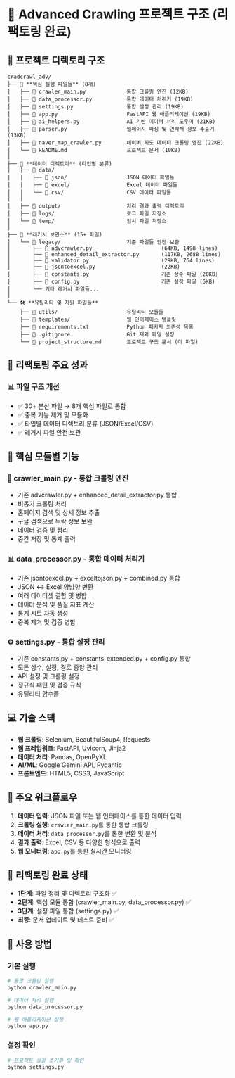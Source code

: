 # 🚀 Advanced Crawling 프로젝트 구조 (리팩토링 완료)

## 📁 프로젝트 디렉토리 구조

```
cradcrawl_adv/
├── 🚀 **핵심 실행 파일들** (8개)
│   ├── 📄 crawler_main.py             통합 크롤링 엔진 (12KB)
│   ├── 📄 data_processor.py           통합 데이터 처리기 (19KB)
│   ├── 📄 settings.py                 통합 설정 관리 (19KB)
│   ├── 📄 app.py                      FastAPI 웹 애플리케이션 (19KB)
│   ├── 📄 ai_helpers.py               AI 기반 데이터 처리 도우미 (21KB)
│   ├── 📄 parser.py                   웹페이지 파싱 및 연락처 정보 추출기 (13KB)
│   ├── 📄 naver_map_crawler.py        네이버 지도 데이터 크롤링 엔진 (22KB)
│   └── 📄 README.md                   프로젝트 문서 (10KB)
│
├── 📂 **데이터 디렉토리** (타입별 분류)
│   ├── 📁 data/
│   │   ├── 📁 json/                   JSON 데이터 파일들
│   │   ├── 📁 excel/                  Excel 데이터 파일들
│   │   └── 📁 csv/                    CSV 데이터 파일들
│   │
│   ├── 📁 output/                     처리 결과 출력 디렉토리
│   ├── 📁 logs/                       로그 파일 저장소
│   └── 📁 temp/                       임시 파일 저장소
│
├── 📁 **레거시 보관소** (15+ 파일)
│   └── 📁 legacy/                     기존 파일들 안전 보관
│       ├── 📄 advcrawler.py                      (64KB, 1498 lines)
│       ├── 📄 enhanced_detail_extractor.py       (117KB, 2688 lines)
│       ├── 📄 validator.py                       (29KB, 764 lines)
│       ├── 📄 jsontoexcel.py                     (22KB)
│       ├── 📄 constants.py                       기존 상수 파일 (20KB)
│       ├── 📄 config.py                          기존 설정 파일 (6KB)
│       └── 기타 레거시 파일들...
│
└── 🛠️ **유틸리티 및 지원 파일들**
    ├── 📁 utils/                      유틸리티 모듈들
    ├── 📁 templates/                  웹 인터페이스 템플릿
    ├── 📄 requirements.txt            Python 패키지 의존성 목록
    ├── 📄 .gitignore                  Git 제외 파일 설정
    └── 📄 project_structure.md        프로젝트 구조 문서 (이 파일)
```

## 🎯 리팩토링 주요 성과

### 📊 파일 구조 개선
- ✅ 30+ 분산 파일 → 8개 핵심 파일로 통합
- ✅ 중복 기능 제거 및 모듈화
- ✅ 타입별 데이터 디렉토리 분류 (JSON/Excel/CSV)
- ✅ 레거시 파일 안전 보관

## 🔧 핵심 모듈별 기능

### 🚀 crawler_main.py - 통합 크롤링 엔진
- 기존 advcrawler.py + enhanced_detail_extractor.py 통합
- 비동기 크롤링 처리
- 홈페이지 검색 및 상세 정보 추출
- 구글 검색으로 누락 정보 보완
- 데이터 검증 및 정리
- 중간 저장 및 통계 출력

### 📊 data_processor.py - 통합 데이터 처리기
- 기존 jsontoexcel.py + exceltojson.py + combined.py 통합
- JSON ↔ Excel 양방향 변환
- 여러 데이터셋 결합 및 병합
- 데이터 분석 및 품질 지표 계산
- 통계 시트 자동 생성
- 중복 제거 및 검증 병합

### ⚙️ settings.py - 통합 설정 관리
- 기존 constants.py + constants_extended.py + config.py 통합
- 모든 상수, 설정, 경로 중앙 관리
- API 설정 및 크롤링 설정
- 정규식 패턴 및 검증 규칙
- 유틸리티 함수들

## 💻 기술 스택
- **웹 크롤링**: Selenium, BeautifulSoup4, Requests
- **웹 프레임워크**: FastAPI, Uvicorn, Jinja2
- **데이터 처리**: Pandas, OpenPyXL
- **AI/ML**: Google Gemini API, Pydantic
- **프론트엔드**: HTML5, CSS3, JavaScript

## 🎯 주요 워크플로우
1. **데이터 입력**: JSON 파일 또는 웹 인터페이스를 통한 데이터 입력
2. **크롤링 실행**: `crawler_main.py`를 통한 통합 크롤링
3. **데이터 처리**: `data_processor.py`를 통한 변환 및 분석
4. **결과 출력**: Excel, CSV 등 다양한 형식으로 출력
5. **웹 모니터링**: `app.py`를 통한 실시간 모니터링

## 🎉 리팩토링 완료 상태
- **1단계**: 파일 정리 및 디렉토리 구조화 ✅
- **2단계**: 핵심 모듈 통합 (crawler_main.py, data_processor.py) ✅
- **3단계**: 설정 파일 통합 (settings.py) ✅
- **최종**: 문서 업데이트 및 테스트 준비 ✅

## 🚀 사용 방법

### 기본 실행
```bash
# 통합 크롤링 실행
python crawler_main.py

# 데이터 처리 실행
python data_processor.py

# 웹 애플리케이션 실행
python app.py
```

### 설정 확인
```bash
# 프로젝트 설정 초기화 및 확인
python settings.py
``` 
